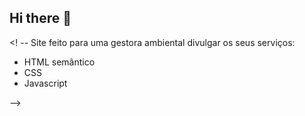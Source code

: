 ## Hi there 👋
<! --
Site feito para uma gestora ambiental divulgar os seus serviços:

- HTML semântico
- CSS 
- Javascript

-->
